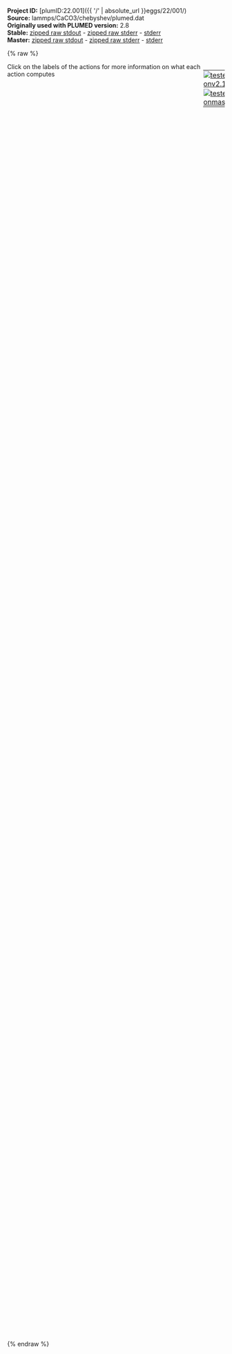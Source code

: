 **Project ID:** [plumID:22.001]({{ '/' | absolute_url }}eggs/22/001/)  
**Source:** lammps/CaCO3/chebyshev/plumed.dat  
**Originally used with PLUMED version:** 2.8  
**Stable:** [zipped raw stdout](plumed.dat.plumed.stdout.txt.zip) - [zipped raw stderr](plumed.dat.plumed.stderr.txt.zip) - [stderr](plumed.dat.plumed.stderr)  
**Master:** [zipped raw stdout](plumed.dat.plumed_master.stdout.txt.zip) - [zipped raw stderr](plumed.dat.plumed_master.stderr.txt.zip) - [stderr](plumed.dat.plumed_master.stderr)  

{% raw %}
<div style="width: 100%; float:left">
<div style="width: 90%; float:left" id="value_details_data/lammps/CaCO3/chebyshev/plumed.dat"> Click on the labels of the actions for more information on what each action computes </div>
<div style="width: 10%; float:left"><table><tr><td style="padding:1px"><a href="plumed.dat.plumed.stderr"><img src="https://img.shields.io/badge/v2.10-passing-green.svg" alt="tested onv2.10" /></a></td></tr><tr><td style="padding:1px"><a href="plumed.dat.plumed_master.stderr"><img src="https://img.shields.io/badge/master-passing-green.svg" alt="tested onmaster" /></a></td></tr></table></div></div>
<pre style="width=97%;">
<span style="color:blue" class="comment">#SETTINGS NREPLICAS=2</span>
<span class="plumedtooltip" style="color:blue"># vim:ft=plumed<span class="right">Enables syntax highlighting for PLUMED files in vim. See <a href="https://www.plumed.org/doc-master/user-doc/html/_vim_syntax.html">here for more details. </a><i></i></span></span>
<span class="plumedtooltip" style="color:green">UNITS<span class="right">This command sets the internal units for the code. <a href="https://www.plumed.org/doc-master/user-doc/html/_u_n_i_t_s.html" style="color:green">More details</a><i></i></span></span> <span class="plumedtooltip">LENGTH<span class="right">the units of lengths<i></i></span></span>=A <span class="plumedtooltip">ENERGY<span class="right">the units of energy<i></i></span></span>=eV

<span style="color:blue" class="comment"># CVs</span>
<span style="display:none;" id="data/lammps/CaCO3/chebyshev/plumed.dat">The UNITS action with label <b></b> calculates something</span><b name="data/lammps/CaCO3/chebyshev/plumed.datdist" onclick='showPath("data/lammps/CaCO3/chebyshev/plumed.dat","data/lammps/CaCO3/chebyshev/plumed.datdist","data/lammps/CaCO3/chebyshev/plumed.datdist","black")'>dist</b><span style="display:none;" id="data/lammps/CaCO3/chebyshev/plumed.datdist">The DISTANCE action with label <b>dist</b> calculates the following quantities:<table  align="center" frame="void" width="95%" cellpadding="5%"><tr><td width="5%"><b> Quantity </b>  </td><td width="5%"><b> Type </b>  </td><td><b> Description </b> </td></tr><tr><td width="5%">dist</td><td width="5%"><font color="black">scalar</font></td><td>the DISTANCE between this pair of atoms</td></tr></table></span>:  <span class="plumedtooltip" style="color:green">DISTANCE<span class="right">Calculate the distance between a pair of atoms. <a href="https://www.plumed.org/doc-master/user-doc/html/_d_i_s_t_a_n_c_e.html" style="color:green">More details</a><i></i></span></span> <span class="plumedtooltip">ATOMS<span class="right">the pair of atom that we are calculating the distance between<i></i></span></span>=7345,7346

<span class="plumedtooltip" style="color:green">COORDINATION<span class="right">Calculate coordination numbers. <a href="https://www.plumed.org/doc-master/user-doc/html/_c_o_o_r_d_i_n_a_t_i_o_n.html" style="color:green">More details</a><i></i></span></span> ...
  <span class="plumedtooltip">LABEL<span class="right">a label for the action so that its output can be referenced in the input to other actions<i></i></span></span>=<b name="data/lammps/CaCO3/chebyshev/plumed.datcoord" onclick='showPath("data/lammps/CaCO3/chebyshev/plumed.dat","data/lammps/CaCO3/chebyshev/plumed.datcoord","data/lammps/CaCO3/chebyshev/plumed.datcoord","black")'>coord</b><span style="display:none;" id="data/lammps/CaCO3/chebyshev/plumed.datcoord">The COORDINATION action with label <b>coord</b> calculates the following quantities:<table  align="center" frame="void" width="95%" cellpadding="5%"><tr><td width="5%"><b> Quantity </b>  </td><td width="5%"><b> Type </b>  </td><td><b> Description </b> </td></tr><tr><td width="5%">coord</td><td width="5%"><font color="black">scalar</font></td><td>the value of the coordination</td></tr></table></span>
  <span class="plumedtooltip">GROUPA<span class="right">First list of atoms<i></i></span></span>=7345
  <span class="plumedtooltip">GROUPB<span class="right">Second list of atoms (if empty, N*(N-1)/2 pairs in GROUPA are counted)<i></i></span></span>=2-7343:3
  <span class="plumedtooltip">SWITCH<span class="right">This keyword is used if you want to employ an alternative to the continuous switching function defined above<i></i></span></span>={RATIONAL R_0=1.0 D_0=2.1 NN=4 MM=8}
  <span class="plumedtooltip">NLIST<span class="right"> Use a neighbor list to speed up the calculation<i></i></span></span>
  <span class="plumedtooltip">NL_CUTOFF<span class="right">The cutoff for the neighbor list<i></i></span></span>=10
  <span class="plumedtooltip">NL_STRIDE<span class="right">The frequency with which we are updating the atoms in the neighbor list<i></i></span></span>=10
... COORDINATION
<br/><span style="color:blue" class="comment"># Target distribution</span>
<b name="data/lammps/CaCO3/chebyshev/plumed.dattd_wt" onclick='showPath("data/lammps/CaCO3/chebyshev/plumed.dat","data/lammps/CaCO3/chebyshev/plumed.dattd_wt","data/lammps/CaCO3/chebyshev/plumed.dattd_wt","brown")'>td_wt</b>: <span class="plumedtooltip" style="color:green">TD_WELLTEMPERED<span class="right">Well-tempered target distribution (dynamic). <a href="https://www.plumed.org/doc-master/user-doc/html/_t_d__w_e_l_l_t_e_m_p_e_r_e_d.html" style="color:green">More details</a><i></i></span></span> <span class="plumedtooltip">BIASFACTOR<span class="right">The bias factor used for the well-tempered distribution<i></i></span></span>=5


<span style="color:blue" class="comment"># Basisset</span>
<span style="display:none;" id="data/lammps/CaCO3/chebyshev/plumed.dattd_wt">The TD_WELLTEMPERED action with label <b>td_wt</b> calculates something</span><span class="plumedtooltip" style="color:green">BF_CHEBYSHEV<span class="right">Chebyshev polynomial basis functions. <a href="https://www.plumed.org/doc-master/user-doc/html/_b_f__c_h_e_b_y_s_h_e_v.html" style="color:green">More details</a><i></i></span></span> ...
  <span class="plumedtooltip">LABEL<span class="right">a label for the action so that its output can be referenced in the input to other actions<i></i></span></span>=<b name="data/lammps/CaCO3/chebyshev/plumed.datbfdist" onclick='showPath("data/lammps/CaCO3/chebyshev/plumed.dat","data/lammps/CaCO3/chebyshev/plumed.datbfdist","data/lammps/CaCO3/chebyshev/plumed.datbfdist","brown")'>bfdist</b>
  <span class="plumedtooltip">ORDER<span class="right">The order of the basis function expansion<i></i></span></span>=59
  <span class="plumedtooltip">MINIMUM<span class="right">The minimum of the interval on which the basis functions are defined<i></i></span></span>=2
  <span class="plumedtooltip">MAXIMUM<span class="right">The maximum of the interval on which the basis functions are defined<i></i></span></span>=12
... BF_CHEBYSHEV
<br/><span style="display:none;" id="data/lammps/CaCO3/chebyshev/plumed.datbfdist">The BF_CHEBYSHEV action with label <b>bfdist</b> calculates something</span><span class="plumedtooltip" style="color:green">BF_CHEBYSHEV<span class="right">Chebyshev polynomial basis functions. <a href="https://www.plumed.org/doc-master/user-doc/html/_b_f__c_h_e_b_y_s_h_e_v.html" style="color:green">More details</a><i></i></span></span> ...
  <span class="plumedtooltip">LABEL<span class="right">a label for the action so that its output can be referenced in the input to other actions<i></i></span></span>=<b name="data/lammps/CaCO3/chebyshev/plumed.datbfcoord" onclick='showPath("data/lammps/CaCO3/chebyshev/plumed.dat","data/lammps/CaCO3/chebyshev/plumed.datbfcoord","data/lammps/CaCO3/chebyshev/plumed.datbfcoord","brown")'>bfcoord</b>
  <span class="plumedtooltip">ORDER<span class="right">The order of the basis function expansion<i></i></span></span>=29
  <span class="plumedtooltip">MINIMUM<span class="right">The minimum of the interval on which the basis functions are defined<i></i></span></span>=5
  <span class="plumedtooltip">MAXIMUM<span class="right">The maximum of the interval on which the basis functions are defined<i></i></span></span>=9
... BF_CHEBYSHEV

<br/><span style="display:none;" id="data/lammps/CaCO3/chebyshev/plumed.datbfcoord">The BF_CHEBYSHEV action with label <b>bfcoord</b> calculates something</span><span class="plumedtooltip" style="color:green">VES_LINEAR_EXPANSION<span class="right">Linear basis set expansion bias. <a href="https://www.plumed.org/doc-master/user-doc/html/_v_e_s__l_i_n_e_a_r__e_x_p_a_n_s_i_o_n.html" style="color:green">More details</a><i></i></span></span> ...
  <span class="plumedtooltip">LABEL<span class="right">a label for the action so that its output can be referenced in the input to other actions<i></i></span></span>=<b name="data/lammps/CaCO3/chebyshev/plumed.datb1" onclick='showPath("data/lammps/CaCO3/chebyshev/plumed.dat","data/lammps/CaCO3/chebyshev/plumed.datb1","data/lammps/CaCO3/chebyshev/plumed.datb1","black")'>b1</b><span style="display:none;" id="data/lammps/CaCO3/chebyshev/plumed.datb1">The VES_LINEAR_EXPANSION action with label <b>b1</b> calculates the following quantities:<table  align="center" frame="void" width="95%" cellpadding="5%"><tr><td width="5%"><b> Quantity </b>  </td><td width="5%"><b> Type </b>  </td><td><b> Description </b> </td></tr><tr><td width="5%">b1.bias</td><td width="5%"><font color="black">scalar</font></td><td>the instantaneous value of the bias potential</td></tr><tr><td width="5%">b1.force2</td><td width="5%"><font color="black">scalar</font></td><td>the instantaneous value of the squared force due to this bias potential.</td></tr></table></span>
  <span class="plumedtooltip">ARG<span class="right">the labels of the scalars on which the bias will act<i></i></span></span>=<b name="data/lammps/CaCO3/chebyshev/plumed.datdist">dist</b>,<b name="data/lammps/CaCO3/chebyshev/plumed.datcoord">coord</b>
  <span class="plumedtooltip">BASIS_FUNCTIONS<span class="right">the label of the one dimensional basis functions that should be used<i></i></span></span>=<b name="data/lammps/CaCO3/chebyshev/plumed.datbfdist">bfdist</b>,<b name="data/lammps/CaCO3/chebyshev/plumed.datbfcoord">bfcoord</b>
  <span class="plumedtooltip">TEMP<span class="right">the system temperature - this is needed if the MD code does not pass the temperature to PLUMED<i></i></span></span>=300.0
  <span class="plumedtooltip">GRID_BINS<span class="right">the number of bins used for the grid<i></i></span></span>=300,300
  <span class="plumedtooltip">TARGET_DISTRIBUTION<span class="right">the label of the target distribution to be used<i></i></span></span>=<b name="data/lammps/CaCO3/chebyshev/plumed.dattd_wt">td_wt</b>
... VES_LINEAR_EXPANSION
<br/><span id="data/lammps/CaCO3/chebyshev/plumed.datdefo1_short"><span class="plumedtooltip" style="color:green">OPT_AVERAGED_SGD<span class="right">Averaged stochastic gradient decent with fixed step size. This action has <a class="toggler" href='javascript:;' onclick='toggleDisplay("data/lammps/CaCO3/chebyshev/plumed.datdefo1");'>hidden defaults</a>. <a href="https://www.plumed.org/doc-master/user-doc/html/_o_p_t__a_v_e_r_a_g_e_d__s_g_d.html">More details</a><i></i></span></span> ...
  <span class="plumedtooltip">LABEL<span class="right">a label for the action so that its output can be referenced in the input to other actions<i></i></span></span>=<b name="data/lammps/CaCO3/chebyshev/plumed.dato1" onclick='showPath("data/lammps/CaCO3/chebyshev/plumed.dat","data/lammps/CaCO3/chebyshev/plumed.dato1","data/lammps/CaCO3/chebyshev/plumed.dato1","brown")'>o1</b>
  <span class="plumedtooltip">BIAS<span class="right">the label of the VES bias to be optimized<i></i></span></span>=<b name="data/lammps/CaCO3/chebyshev/plumed.datb1">b1</b>
  <span class="plumedtooltip">STRIDE<span class="right">the frequency of updating the coefficients given in the number of MD steps<i></i></span></span>=10
  <span class="plumedtooltip">STEPSIZE<span class="right">the step size used for the optimization<i></i></span></span>=0.0005
  <span class="plumedtooltip">FES_OUTPUT<span class="right">how often the FES(s) should be written out to file<i></i></span></span>=100
  <span class="plumedtooltip">BIAS_OUTPUT<span class="right">how often the bias(es) should be written out to file<i></i></span></span>=100
  <span class="plumedtooltip">COEFFS_OUTPUT<span class="right"> how often the coefficients should be written to file<i></i></span></span>=10
  <span class="plumedtooltip">TARGETDIST_STRIDE<span class="right">stride for updating a target distribution that is iteratively updated during the optimization<i></i></span></span>=100
  <span class="plumedtooltip">TARGETDIST_OUTPUT<span class="right">how often the dynamic target distribution(s) should be written out to file<i></i></span></span>=100
  <span class="plumedtooltip">MULTIPLE_WALKERS<span class="right"> if optimization is to be performed using multiple walkers connected via MPI<i></i></span></span>
... OPT_AVERAGED_SGD
</span><span id="data/lammps/CaCO3/chebyshev/plumed.datdefo1_long" style="display:none;"><span style="display:none;" id="data/lammps/CaCO3/chebyshev/plumed.dato1">The OPT_AVERAGED_SGD action with label <b>o1</b> calculates the following quantities:<table  align="center" frame="void" width="95%" cellpadding="5%"><tr><td width="5%"><b> Quantity </b>  </td><td><b> Description </b> </td></tr><tr><td width="5%">o1.value</td><td>a scalar</td></tr></table></span><span class="plumedtooltip" style="color:green">OPT_AVERAGED_SGD<span class="right">Averaged stochastic gradient decent with fixed step size. This action uses the <a class="toggler" href='javascript:;' onclick='toggleDisplay("data/lammps/CaCO3/chebyshev/plumed.datdefo1");'>defaults shown here</a>. <a href="https://www.plumed.org/doc-master/user-doc/html/_o_p_t__a_v_e_r_a_g_e_d__s_g_d.html">More details</a><i></i></span></span> ...
  <span class="plumedtooltip">LABEL<span class="right">a label for the action so that its output can be referenced in the input to other actions<i></i></span></span>=<b name="data/lammps/CaCO3/chebyshev/plumed.dato1" onclick='showPath("data/lammps/CaCO3/chebyshev/plumed.dat","data/lammps/CaCO3/chebyshev/plumed.dato1","data/lammps/CaCO3/chebyshev/plumed.dato1","brown")'>o1</b>
  <span class="plumedtooltip">BIAS<span class="right">the label of the VES bias to be optimized<i></i></span></span>=<b name="data/lammps/CaCO3/chebyshev/plumed.datb1">b1</b>
  <span class="plumedtooltip">STRIDE<span class="right">the frequency of updating the coefficients given in the number of MD steps<i></i></span></span>=10
  <span class="plumedtooltip">STEPSIZE<span class="right">the step size used for the optimization<i></i></span></span>=0.0005
  <span class="plumedtooltip">FES_OUTPUT<span class="right">how often the FES(s) should be written out to file<i></i></span></span>=100
  <span class="plumedtooltip">BIAS_OUTPUT<span class="right">how often the bias(es) should be written out to file<i></i></span></span>=100
  <span class="plumedtooltip">COEFFS_OUTPUT<span class="right"> how often the coefficients should be written to file<i></i></span></span>=10
  <span class="plumedtooltip">TARGETDIST_STRIDE<span class="right">stride for updating a target distribution that is iteratively updated during the optimization<i></i></span></span>=100
  <span class="plumedtooltip">TARGETDIST_OUTPUT<span class="right">how often the dynamic target distribution(s) should be written out to file<i></i></span></span>=100
  <span class="plumedtooltip">MULTIPLE_WALKERS<span class="right"> if optimization is to be performed using multiple walkers connected via MPI<i></i></span></span>
 <span class="plumedtooltip">COEFFS_FILE<span class="right"> the name of output file for the coefficients<i></i></span></span>=coeffs.data
... OPT_AVERAGED_SGD
</span><br/><span class="plumedtooltip" style="color:green">UPPER_WALLS<span class="right">Defines a wall for the value of one or more collective variables, <a href="https://www.plumed.org/doc-master/user-doc/html/_u_p_p_e_r__w_a_l_l_s.html" style="color:green">More details</a><i></i></span></span> ...
  <span class="plumedtooltip">ARG<span class="right">the arguments on which the bias is acting<i></i></span></span>=<b name="data/lammps/CaCO3/chebyshev/plumed.datdist">dist</b>
  <span class="plumedtooltip">AT<span class="right">the positions of the wall<i></i></span></span>=11
  <span class="plumedtooltip">KAPPA<span class="right">the force constant for the wall<i></i></span></span>=12.0
  <span class="plumedtooltip">EXP<span class="right"> the powers for the walls<i></i></span></span>=2
  <span class="plumedtooltip">EPS<span class="right"> the values for s_i in the expression for a wall<i></i></span></span>=1
  <span class="plumedtooltip">OFFSET<span class="right"> the offset for the start of the wall<i></i></span></span>=0.
  <span class="plumedtooltip">LABEL<span class="right">a label for the action so that its output can be referenced in the input to other actions<i></i></span></span>=<b name="data/lammps/CaCO3/chebyshev/plumed.datwall" onclick='showPath("data/lammps/CaCO3/chebyshev/plumed.dat","data/lammps/CaCO3/chebyshev/plumed.datwall","data/lammps/CaCO3/chebyshev/plumed.datwall","black")'>wall</b><span style="display:none;" id="data/lammps/CaCO3/chebyshev/plumed.datwall">The UPPER_WALLS action with label <b>wall</b> calculates the following quantities:<table  align="center" frame="void" width="95%" cellpadding="5%"><tr><td width="5%"><b> Quantity </b>  </td><td width="5%"><b> Type </b>  </td><td><b> Description </b> </td></tr><tr><td width="5%">wall.bias</td><td width="5%"><font color="black">scalar</font></td><td>the instantaneous value of the bias potential</td></tr><tr><td width="5%">wall.force2</td><td width="5%"><font color="black">scalar</font></td><td>the instantaneous value of the squared force due to this bias potential</td></tr></table></span>
... UPPER_WALLS
<br/><span class="plumedtooltip" style="color:green">FLUSH<span class="right">This command instructs plumed to flush all the open files with a user specified frequency. <a href="https://www.plumed.org/doc-master/user-doc/html/_f_l_u_s_h.html" style="color:green">More details</a><i></i></span></span> <span class="plumedtooltip">STRIDE<span class="right">the frequency with which all the open files should be flushed<i></i></span></span>=10
<span class="plumedtooltip" style="color:green">PRINT<span class="right">Print quantities to a file. <a href="https://www.plumed.org/doc-master/user-doc/html/_p_r_i_n_t.html" style="color:green">More details</a><i></i></span></span> <span class="plumedtooltip">ARG<span class="right">the labels of the values that you would like to print to the file<i></i></span></span>=* <span class="plumedtooltip">STRIDE<span class="right"> the frequency with which the quantities of interest should be output<i></i></span></span>=10 <span class="plumedtooltip">FILE<span class="right">the name of the file on which to output these quantities<i></i></span></span>=COLVAR
</pre>
{% endraw %}
